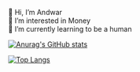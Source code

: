 👋 Hi, I’m Andwar<br>
👀 I’m interested in Money<br>
🌱 I’m currently learning to be a human

[![Anurag's GitHub stats](https://github-readme-stats.vercel.app/api?username=andwar22&theme=dracula)](https://github.com/anuraghazra/github-readme-stats)

[![Top Langs](https://github-readme-stats.vercel.app/api/top-langs/?username=andwar22)](https://github.com/anuraghazra/github-readme-stats)

<!---
Andwar22/Andwar22 is a ✨ special ✨ repository because its `README.md` (this file) appears on your GitHub profile.
You can click the Preview link to take a look at your changes.
--->
